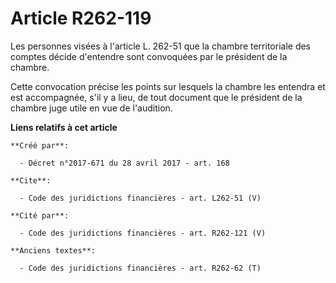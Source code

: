 # Article R262-119

Les personnes visées à l'article L. 262-51 que la chambre territoriale des comptes décide d'entendre sont convoquées par le
président de la chambre. 

Cette convocation précise les points sur lesquels la chambre les entendra et est accompagnée, s'il y a lieu, de tout document
que le président de la chambre juge utile en vue de l'audition.

**Liens relatifs à cet article**

	**Créé par**:

	  - Décret n°2017-671 du 28 avril 2017 - art. 168

	**Cite**:

	  - Code des juridictions financières - art. L262-51 (V)

	**Cité par**:

	  - Code des juridictions financières - art. R262-121 (V)

	**Anciens textes**:

	  - Code des juridictions financières - art. R262-62 (T)
